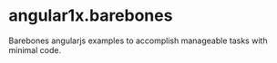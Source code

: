 # angular1x.barebones

Barebones angularjs examples to accomplish manageable tasks with minimal code.
